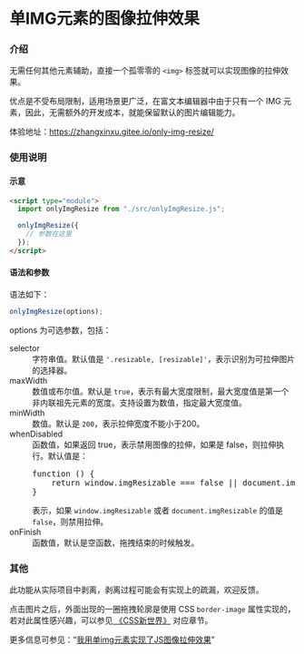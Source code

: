 # 单IMG元素的图像拉伸效果

### 介绍

无需任何其他元素辅助，直接一个孤零零的 <code>&lt;img&gt;</code> 标签就可以实现图像的拉伸效果。

优点是不受布局限制，适用场景更广泛，在富文本编辑器中由于只有一个 IMG 元素，因此，无需额外的开发成本，就能保留默认的图片编辑能力。

体验地址：https://zhangxinxu.gitee.io/only-img-resize/

### 使用说明

#### 示意

```html
<script type="module">
  import onlyImgResize from "./src/onlyImgResize.js";

  onlyImgResize({
    // 参数在这里
  });
</script>
```

#### 语法和参数

语法如下：

```js
onlyImgResize(options);
```

options 为可选参数，包括：

<dl>
    <dt>selector</dt>
    <dd>字符串值。默认值是 <code>'.resizable, [resizable]'</code>，表示识别为可拉伸图片的选择器。</dd>
    <dt>maxWidth</dt>
    <dd>数值或布尔值。默认是 <code>true</code>，表示有最大宽度限制，最大宽度值是第一个非内联祖先元素的宽度。支持设置为数值，指定最大宽度值。</dd>
    <dt>minWidth</dt>
    <dd>数值。默认是 <code>200</code>，表示拉伸宽度不能小于200。</dd>
    <dt>whenDisabled</dt>
    <dd>函数值，如果返回 true，表示禁用图像的拉伸，如果是 false，则拉伸执行。默认值是：<pre>function () {
    return window.imgResizable === false || document.imgResizable === false;
}</pre>表示，如果 <code>window.imgResizable</code> 或者 <code>document.imgResizable</code> 的值是 <code>false</code>，则禁用拉伸。</dd>
    <dt>onFinish</dt>
    <dd>函数值，默认是空函数，拖拽结束的时候触发。</dd>
</dl>

### 其他

此功能从实际项目中剥离，剥离过程可能会有实现上的疏漏，欢迎反馈。

点击图片之后，外面出现的一圈拖拽轮廓是使用 CSS <code>border-image</code> 属性实现的，若对此属性感兴趣，可以参见<a href="https://item.jd.com/13356308.html"> 《CSS新世界》</a> 对应章节。

更多信息可参见：“<a href="https://www.zhangxinxu.com/wordpress/2022/11/js-image-resize/">我用单img元素实现了JS图像拉伸效果</a>”
